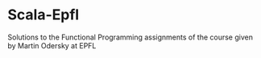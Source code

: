# Scala-Epfl
Solutions to the Functional Programming assignments of the course given by Martin Odersky at EPFL
